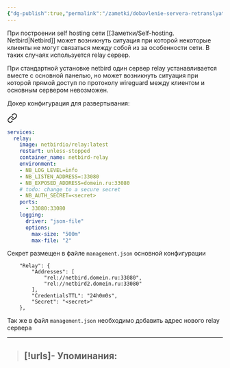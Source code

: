 ```yaml
---
{"dg-publish":true,"permalink":"/zametki/dobavlenie-servera-retranslyatora-netbird/","created":"2025-10-26 22:49","updated":"2025-10-27T02:20:57+03:00"}
---
```


При построении self hosting сети [[Заметки/Self-hosting. Netbird\|Netbird]] может возникнуть ситуация при которой некоторые клиенты не могут связаться между собой из за особенности сети. В таких случаях используется relay сервер.

При стандартной установке netbird один сервер relay устанавливается вместе с основной панелью, но может возникнуть ситуация при которой прямой доступ по протоколу wireguard между клиентом и основным сервером невозможен. 

Докер конфигурация для развертывания:


<div class="transclusion internal-embed is-loaded"><a class="markdown-embed-link" href="/docker-compose/netbird-relay/" aria-label="Open link"><svg xmlns="http://www.w3.org/2000/svg" width="24" height="24" viewBox="0 0 24 24" fill="none" stroke="currentColor" stroke-width="2" stroke-linecap="round" stroke-linejoin="round" class="svg-icon lucide-link"><path d="M10 13a5 5 0 0 0 7.54.54l3-3a5 5 0 0 0-7.07-7.07l-1.72 1.71"></path><path d="M14 11a5 5 0 0 0-7.54-.54l-3 3a5 5 0 0 0 7.07 7.07l1.71-1.71"></path></svg></a><div class="markdown-embed">





```yaml
services:
  relay:
    image: netbirdio/relay:latest
    restart: unless-stopped
    container_name: netbird-relay
    environment:
    - NB_LOG_LEVEL=info
    - NB_LISTEN_ADDRESS=:33080
    - NB_EXPOSED_ADDRESS=domein.ru:33080
    # todo: change to a secure secret
    - NB_AUTH_SECRET=<secret>
    ports:
      - 33080:33080
    logging:
      driver: "json-file"
      options:
        max-size: "500m"
        max-file: "2"
```


</div></div>


Секрет размещен в файле `management.json` основной конфигурации

```
    "Relay": {
        "Addresses": [
            "rel://netbird.domein.ru:33080",
            "rel://netbird2.domein.ru:33080"
        ],
        "CredentialsTTL": "24h0m0s",
        "Secret": "<secret>"
    },
```

Так же в файл `management.json` необходимо добавить адрес нового relay сервера

---
> [!urls]- Упоминания:
> - 
